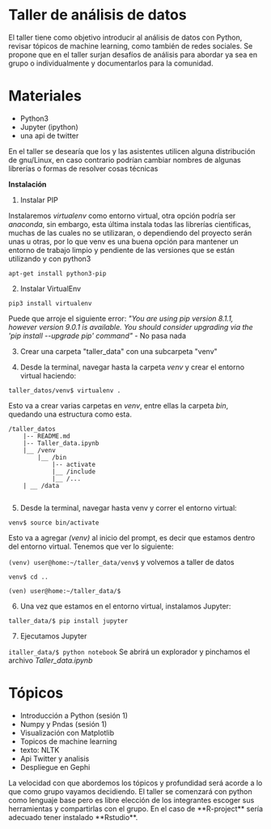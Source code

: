 Taller de análisis de datos
===========================

<p>
El taller tiene como objetivo introducir al análisis de datos con Python, revisar tópicos de machine learning, como también de redes sociales. Se propone que en el taller surjan desafíos de análisis para abordar ya sea en grupo o individualmente y documentarlos para la comunidad. 
</p>


Materiales
==========
<ul>
    <li> Python3 </li>
    <li> Jupyter (ipython) </li>
    <li> una api de twitter </li>

</ul>

En el taller se desearía que los y las asistentes utilicen alguna distribución de gnu/Linux, en caso contrario podrían cambiar nombres de algunas librerías o formas de resolver cosas técnicas

**Instalación**

1. Instalar PIP

Instalaremos *virtualenv* como entorno virtual, otra opción podría ser *anaconda*, sin embargo, esta última instala todas las librerías cientificas, muchas de las cuales no se utilizaran, o dependiendo del proyecto serán unas u otras, por lo que venv  es una buena opción para mantener un entorno de trabajo limpio y pendiente de las  versiones que se están utilizando y con python3


`
apt-get install python3-pip
`

2. Instalar VirtualEnv

`
pip3 install virtualenv
`

Puede que arroje el siguiente error: *"You are using pip version 8.1.1, however version 9.0.1 is available.
You should consider upgrading via the 'pip install --upgrade pip' command"* - No pasa nada

3. Crear una carpeta "taller_data" con una subcarpeta "venv"

4. Desde la terminal, navegar hasta la carpeta *venv* y crear el entorno virtual haciendo:

`
taller_datos/venv$ virtualenv .
`

Esto va a crear varias carpetas en *venv*, entre ellas la carpeta *bin*, quedando una estructura como esta.


```
/taller_datos
    |-- README.md
    |-- Taller_data.ipynb    
    |__ /venv
        |__ /bin
            |-- activate
            |__ /include
            |__ /...
    | __ /data    
                    
```



5. Desde la terminal, navegar hasta venv y correr el entorno virtual:



`
venv$ source bin/activate
`

Esto va a agregar *(venv)* al inicio del prompt, es decir que estamos dentro del entorno virtual. Tenemos que ver lo siguiente:

`
(venv) user@home:~/taller_data/venv$
`
y volvemos a taller de datos

`venv$ cd ..
`

`(ven) user@home:~/taller_data/$
`


6. Una vez que estamos en el entorno virtual, instalamos Jupyter:

`
taller_data/$ pip install jupyter
`

7. Ejecutamos Jupyter

`
italler_data/$ python notebook
`
Se abrirá un explorador y pinchamos el archivo *Taller_data.ipynb* 


Tópicos
=======

<ul>
    <li> Introducción a Python (sesión 1) </li>
    <li> Numpy y Pndas (sesión 1)</li>
    <li> Visualización con Matplotlib </li>
    <li> Topicos de machine learning </li>
    <li> texto: NLTK </li>
    <li> Api Twitter y analisis </li>
    <li> Despliegue en Gephi </li>

</ul>
<p>
La velocidad con que abordemos los tópicos y profundidad será acorde a lo que como grupo vayamos decidiendo. El taller se comenzará con python como lenguaje base pero es libre elección de los integrantes escoger sus herramientas y compartirlas con el grupo. En el caso de **R-project** sería adecuado tener instalado **Rstudio**. 
</p>

